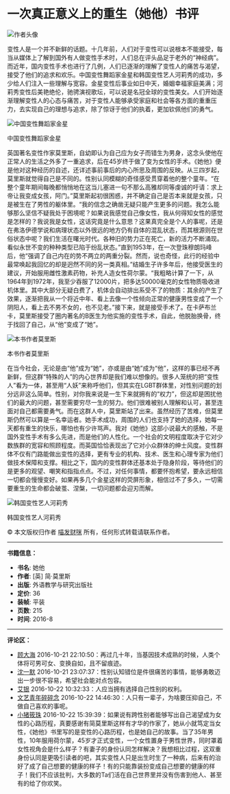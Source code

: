 # 一次真正意义上的重生（她他）书评

![作者头像](https://img9.doubanio.com/icon/u53672944-25.jpg)

变性人是一个并不新鲜的话题。十几年前，人们对于变性可以说根本不能接受，每当从媒体上了解到国外有人做变性手术时，人们总在评头品足于老外的“神经病”。而近年，国内变性手术也进行了几例，人们已逐渐的理解了变性人的痛苦与渴望，接受了他们的追求和欢乐。中国变性舞蹈家金星和韩国变性艺人河莉秀的成功，多少给人们注入一些理解与宽容。金星变性后事业如日中天，婚姻幸福家庭美满；河莉秀变性后美艳绝伦，驰骋演视歌坛，可以说是名冠全球的变性美女。人们开始逐渐理解变性人的心态与痛苦，对于变性人能够承受家庭和社会等各方面的重重压力，去实现自己的理想与追求，除了惊讶于他们的执着，更加钦佩他们的勇气。

![中国变性舞蹈家金星](https://img1.doubanio.com/view/thing_review/l/public/p331980.webp)

中国变性舞蹈家金星

英国著名变性作家莫里斯，自幼即认为自己应为女子而错生为男身，这念头使他在正常人的生活之外多了一重追求，后在45岁终于做了变为女性的手术。《她他》便是他对这种经历的自述，还详述事前事后的内心所思及周围的反映。从三四岁起，莫里斯就觉得自己是不同的。性别认同模糊的奇怪感受贯穿着他的整个童年。“在整个童年期间每晚都悄悄地在这当儿塞进一句不那么高雅却同等虔诚的吁请：求上帝让我变成女孩，阿门。”莫里斯起初很困惑，并不确定自己是否本来就是女孩，只是被生在了男性的躯体里。“我的信念之确凿无疑只能产生更多的问题。我怎么能够那么坚信不疑我处于困境呢？如果说我感觉自己像女性，我从何得知女性的感觉是怎样的？我说我是女性，这话究竟是什么意思？这果真完全是个人的事呢，还是在弗洛伊德学说和病理状态以外很远的地方仍有自体的混乱状态，而其根源则在世俗状态中呢？我们生活在曙光时代。各种旧的势力正在死亡，新的活力不断涌现。看似永世不变的种种类型已陷于纷乱状态。”直到1953年，在一次登珠穆朗玛峰后，他“强调了自己内在的势不两立的两重分裂。然而，说也奇怪，此行的经验中最常唤起我回忆的却是迥然不同的另一类真相。”结婚生子许多年后，他接受医生的建议，开始服用雌性激素药物，补充人造女性荷尔蒙。“我粗略计算了一下，从1964年到1972年，我至少吞服了12000片，把多达50000毫克的女性物质吸收进机体里。其中大部分无疑白费了，机体会自动排出系受不了的物质：其余的产生了效果，逐渐把我从一个将近中年、看上去像一个性倾向正常的健康男性变成了一个阴阳人，看上去不男不女的，也不见老。”接下来，就是接受手术了。在卡萨布兰卡，莫里斯接受了圈内著名的B医生为他实施的变性手术，自此，他脱胎换骨，终于找回了自己，从“他”变成了“她”。

![本书作者莫里斯](https://img2.doubanio.com/view/thing_review/l/public/p331981.webp)

本书作者莫里斯

在当今社会，无论是由“他”成为“她”，亦或是由“她”成为“他”，这样的事已经不再新鲜，但这群“特殊的人”的内心世界却是我们难以想像的。很多人笼统的把“变性人”看为一体，甚至用“人妖”来称呼他们，但其实在LGBT群体里，对性别问题的划分远非这么简单。性别，对你我来说是一生下来就拥有的“权力”，但这却是困扰他们的最大的问题，甚至需要穷尽一生的努力。他们很难被别人理解和认可，甚至连面对自己都需要勇气。而在这群人中，莫里斯站了出来。虽然经历了苦难，但莫里斯仍然可以算是一名幸运者。她手术成功，周围的人们也支持了她的选择，她每一天都有重生的快乐，哪怕也有少许骂声。我对《她他》这部小说最大的感触，不是国外变性手术有多么先进，而是他们的人性化。一个社会的文明程度取决于它对少数族群的宽容和照顾程度。而英国恰恰表现出了它对小众群体的绅士风度。变性群体不仅有门路能做出变性的选择，更有专业的机构、技术、医生和心理专家为他们做技术保障和支撑。相比之下，国内的变性群体还基本处于隐身阶段，等待他们的是更多的观望、嘲笑和指指点点。不过，对任何事情，都要怀抱希望，要永远相信一切都会慢慢变好。如果再多几个金星这样的荧屏形象，相信过不了多久，一切需要重生的生命都会破茧、涅槃，一切问题都会迎刃而解。

![韩国变性艺人河莉秀](https://img3.doubanio.com/view/thing_review/l/public/p331982.webp)

韩国变性艺人河莉秀

© 本文版权归作者 [喵发财咪](https://www.douban.com/people/53672944/) 所有，任何形式转载请联系作者。

---

**书籍信息：**

- **书名**: 她他
- **作者**: [英] 简·莫里斯
- **出版**: 外语教学与研究出版社
- **定价**: 36
- **装帧**: 平装
- **页数**: 215
- **时间**: 2016-8

---

**评论区：**

- [顾大海](https://www.douban.com/people/4385493/) 2016-10-21 22:10:50：再过几十年，当基因技术成熟的时候，人类个体将可男可女、变换自如，且不留痕迹。
- [沈一默](https://www.douban.com/people/48051798/) 2016-10-21 23:07:37：性别认知错位是件很痛苦的事情，能够勇敢迈出一步很不容易，希望社会能对点包容。
- [艾银](https://www.douban.com/people/4834795/) 2016-10-22 10:32:33：人应当拥有选择自己性别的权利。
- [文艺青年碎碎念](https://www.douban.com/people/149307484/) 2016-10-22 14:46:30：人只有一辈子，为啥要压抑自己，不做自己喜欢的事呢。
- [小猪筱珠](https://www.douban.com/people/129963893/) 2016-10-22 15:39:39：如果说有跨性别者能够写出自己渴望成为女性的心路历程，真要感谢有简莫里斯这样有才华的作家了，她从小就笃定当女性，《她他》书里写的是变性的心路历程，也是她自己的故事。当了35年男性，10年服用荷尔蒙，45岁才正式变性，一个女性置身于男性世界，同时罩着女性视角会是什么样子？有妻子的身份认同怎样解决？我想相比过程，这双重身份认同是更吸引读者的吧，其实变性人只是出生时生了一种病，后来有的治好了成了自己想要的健康的样子！有的只能靠装扮变成自己想要的健康的样子！我们不应该批判，大多数的Ta们活在自己世界里并没有伤害到他人、甚至有的给了你欢笑。
<!-- tcd_original_link https://m.douban.com/book/review/8138345/ -->
